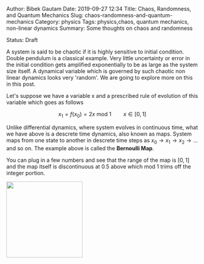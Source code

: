 Author: Bibek Gautam
Date: 2019-09-27 12:34
Title: Chaos, Randomness, and Quantum Mechanics
Slug: chaos-randomness-and-quantum-mechanics
Category: physics
Tags: physics,chaos, quantum mechanics, non-linear dynamics
Summary: Some thoughts on chaos and randomness

Status: Draft

A system is said to be chaotic if it is highly sensitive to initial condition.
Double pendulum is a classical example. Very little uncertainty or error in the
initial condition gets amplified exponentially to be as large as the system
size itself. A dynamical variable which is governed by such chaotic non linear
dynamics looks very 'random'. We are going to explore more on this in this post.

Let's suppose we have a variable x and a prescribed rule of evolution of this
variable which goes as follows

$$ x_1 =  f(x_0) = 2x\textrm{ mod }1 \qquad x \in [0, 1]$$ 

Unlike differential dynamics, where system evolves in continuous time, what we
have above is a descrete time dynamics, also known as maps. System maps from
one state to another in descrete time steps as $x_0 \rightarrow x_1 \rightarrow x_2 \rightarrow \ldots$
and so on. The example above is called the **Bernoulli Map**.

You can plug in a few numbers and see that the range of the map is $[0,1]$ and
the map itself is discontinuous at 0.5 above which mod 1 trims off the integer portion.

<img src="/images/bernoulli-map.png" width='200'/>
